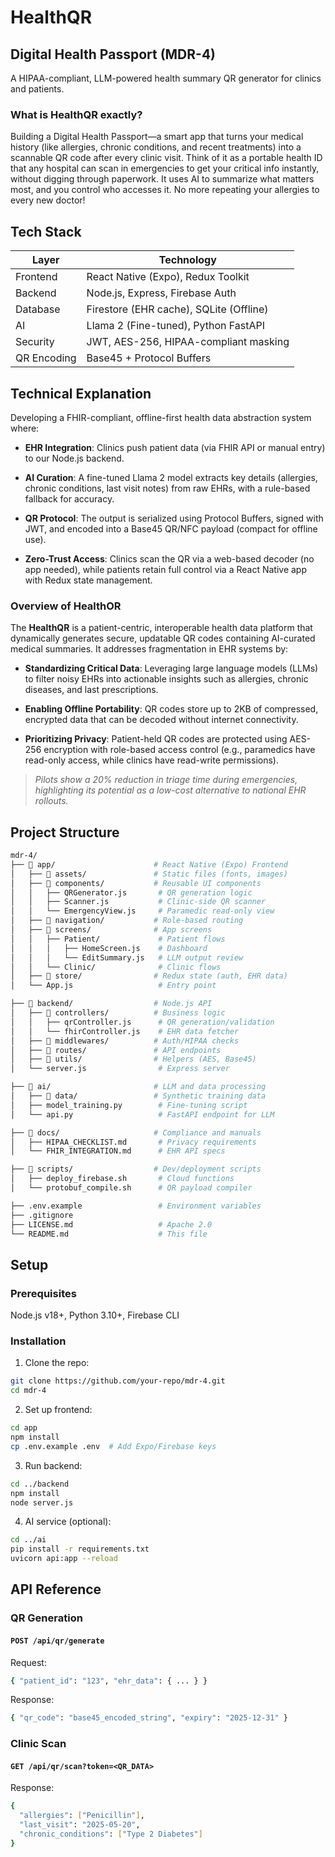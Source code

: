 # HealthQR

## Digital Health Passport (MDR-4)
A HIPAA-compliant, LLM-powered health summary QR generator for clinics and patients.



### What is HealthQR exactly?


Building a Digital Health Passport—a smart app that turns your medical history (like allergies, chronic conditions, and recent treatments) into a scannable QR code after every clinic visit. Think of it as a portable health ID that any hospital can scan in emergencies to get your critical info instantly, without digging through paperwork. It uses AI to summarize what matters most, and you control who accesses it. No more repeating your allergies to every new doctor!






## Tech Stack

| Layer     | Technology                                                  |
|-----------|-------------------------------------------------------------|
| Frontend  | React Native (Expo), Redux Toolkit                          |
| Backend   | Node.js, Express, Firebase Auth                             |
| Database  | Firestore (EHR cache), SQLite (Offline)                     |
| AI        | Llama 2 (Fine-tuned), Python FastAPI                        |
| Security  | JWT, AES-256, HIPAA-compliant masking                       |
| QR Encoding | Base45 + Protocol Buffers                                 |



## Technical Explanation

Developing a FHIR-compliant, offline-first health data abstraction system where:

- **EHR Integration**: Clinics push patient data (via FHIR API or manual entry) to our Node.js backend.

- **AI Curation**: A fine-tuned Llama 2 model extracts key details (allergies, chronic conditions, last visit notes) from raw EHRs, with a rule-based fallback for accuracy.

- **QR Protocol**: The output is serialized using Protocol Buffers, signed with JWT, and encoded into a Base45 QR/NFC payload (compact for offline use).

- **Zero-Trust Access**: Clinics scan the QR via a web-based decoder (no app needed), while patients retain full control via a React Native app with Redux state management.


### Overview of HealthOR

The **HealthQR** is a patient-centric, interoperable health data platform that dynamically generates secure, updatable QR codes containing AI-curated medical summaries. It addresses fragmentation in EHR systems by:

- **Standardizing Critical Data**: Leveraging large language models (LLMs) to filter noisy EHRs into actionable insights such as allergies, chronic diseases, and last prescriptions.

- **Enabling Offline Portability**: QR codes store up to 2KB of compressed, encrypted data that can be decoded without internet connectivity.

- **Prioritizing Privacy**: Patient-held QR codes are protected using AES-256 encryption with role-based access control (e.g., paramedics have read-only access, while clinics have read-write permissions).

> *Pilots show a 20% reduction in triage time during emergencies, highlighting its potential as a low-cost alternative to national EHR rollouts.*












## Project Structure

```bash
mdr-4/  
├── 📁 app/                      # React Native (Expo) Frontend  
│   ├── 📁 assets/               # Static files (fonts, images)  
│   ├── 📁 components/           # Reusable UI components  
│   │   ├── QRGenerator.js       # QR generation logic  
│   │   ├── Scanner.js           # Clinic-side QR scanner  
│   │   └── EmergencyView.js     # Paramedic read-only view  
│   ├── 📁 navigation/           # Role-based routing  
│   ├── 📁 screens/              # App screens  
│   │   ├── Patient/             # Patient flows  
│   │   │   ├── HomeScreen.js    # Dashboard  
│   │   │   └── EditSummary.js   # LLM output review  
│   │   └── Clinic/              # Clinic flows  
│   ├── 📁 store/                # Redux state (auth, EHR data)  
│   └── App.js                   # Entry point  

├── 📁 backend/                  # Node.js API  
│   ├── 📁 controllers/          # Business logic  
│   │   ├── qrController.js      # QR generation/validation  
│   │   └── fhirController.js    # EHR data fetcher  
│   ├── 📁 middlewares/          # Auth/HIPAA checks  
│   ├── 📁 routes/               # API endpoints  
│   ├── 📁 utils/                # Helpers (AES, Base45)  
│   └── server.js                # Express server  

├── 📁 ai/                       # LLM and data processing  
│   ├── 📁 data/                 # Synthetic training data  
│   ├── model_training.py        # Fine-tuning script  
│   └── api.py                   # FastAPI endpoint for LLM  

├── 📁 docs/                     # Compliance and manuals  
│   ├── HIPAA_CHECKLIST.md       # Privacy requirements  
│   └── FHIR_INTEGRATION.md      # EHR API specs  

├── 📁 scripts/                  # Dev/deployment scripts  
│   ├── deploy_firebase.sh       # Cloud functions  
│   └── protobuf_compile.sh      # QR payload compiler  

├── .env.example                 # Environment variables  
├── .gitignore                   
├── LICENSE.md                   # Apache 2.0  
└── README.md                    # This file  
```


## Setup

### Prerequisites
Node.js v18+, Python 3.10+, Firebase CLI


### Installation

1. Clone the repo:
```bash
git clone https://github.com/your-repo/mdr-4.git  
cd mdr-4  
```

2. Set up frontend:
```bash
cd app  
npm install  
cp .env.example .env  # Add Expo/Firebase keys  
```

3. Run backend:
```bash
cd ../backend  
npm install  
node server.js  
```

4. AI service (optional):
```bash
cd ../ai  
pip install -r requirements.txt  
uvicorn api:app --reload  
```


## API Reference


### QR Generation


#### `POST /api/qr/generate`

Request:
```bash
{ "patient_id": "123", "ehr_data": { ... } }  
```
Response:
```bash
{ "qr_code": "base45_encoded_string", "expiry": "2025-12-31" }  
```


### Clinic Scan

#### `GET /api/qr/scan?token=<QR_DATA>`

Response:

```bash
{  
  "allergies": ["Penicillin"],  
  "last_visit": "2025-05-20",  
  "chronic_conditions": ["Type 2 Diabetes"]  
}  
```















